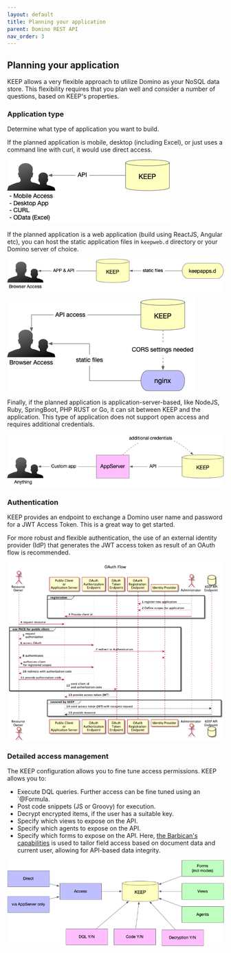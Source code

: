 ```yaml
---
layout: default
title: Planning your application
parent: Domino REST API
nav_order: 3
---
```


## Planning your application

KEEP allows a very flexible approach to utilize Domino as your NoSQL data store. This flexibility requires that you plan well and consider a number of questions, based on KEEP's properties.

### Application type

Determine what type of application you want to build.

If the planned application is mobile, desktop (including Excel), or just uses a command line with curl, it would use direct access.

![Local applications](../assets/images/access/LocalApp.png)

If the planned application is a web application (build using ReactJS, Angular etc), you can host the static application files in `keepweb.d` directory or your Domino server of choice.

![KEEP Properties](../assets/images/access/WebApp-local.png)

![KEEP Properties](../assets/images/access/WebApp-nginx.png)

Finally, if the planned application is application-server-based, like NodeJS, Ruby, SpringBoot, PHP RUST or Go, it can sit between KEEP and the application. This type of application does not support open access and requires additional credentials.

![Application server](../assets/images/access/AppServer-App.png)

### Authentication

KEEP provides an endpoint to exchange a Domino user name and password for a JWT Access Token. This is a great way to get started.

For more robust and flexible authentication, the use of an external identity provider (IdP) that generates the JWT access token as result of an OAuth flow is recommended.

![KEEP Properties](../assets/images/OAuthDance.png)

### Detailed access management

The KEEP configuration allows you to fine tune access permissions. KEEP allows you to:

- Execute DQL queries. Further access can be fine tuned using an `@Formula.
- Post code snippets (JS or Groovy) for execution.
- Decrypt encrypted items, if the user has a suitable key.
- Specify which views to expose on the API.
- Specify which agents to expose on the API.
- Specify which forms to expose on the API.
  Here, [the Barbican's capabilities](../../howkeepworks/barbican) is used to tailor field access based on document data and current user, allowing for API-based data integrity.

![KEEP Properties](../assets/images/access/KEEPproperties.png)
